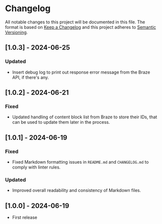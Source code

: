 <!-- markdownlint-disable MD024 -->

# Changelog

All notable changes to this project will be documented in this file. The format
is based on [Keep a Changelog](http://keepachangelog.com/) and this project
adheres to [Semantic Versioning](http://semver.org/).

## [1.0.3] - 2024-06-25

### Updated

- Insert debug log to print out response error message from the Braze API, if
  there's any.

## [1.0.2] - 2024-06-21

### Fixed

- Updated handling of content block list from Braze to store their IDs, that can
  be used to update them later in the process.

## [1.0.1] - 2024-06-19

### Fixed

- Fixed Markdown formatting issues in `README.md` and `CHANGELOG.md` to comply
  with linter rules.

### Updated

- Improved overall readability and consistency of Markdown files.

## [1.0.0] - 2024-06-19

- First release
